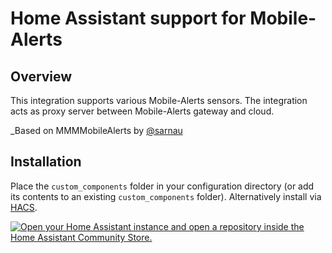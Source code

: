 # Home Assistant support for Mobile-Alerts

## Overview

This integration supports various Mobile-Alerts sensors. The integration acts as proxy server between Mobile-Alerts gateway and cloud. 

_Based on MMMMobileAlerts by [@sarnau](https://github.com/sarnau/MMMMobileAlerts)

## Installation

Place the `custom_components` folder in your configuration directory (or add its contents to an existing `custom_components` folder). Alternatively install via [HACS](https://hacs.xyz/).

[![Open your Home Assistant instance and open a repository inside the Home Assistant Community Store.](https://my.home-assistant.io/badges/hacs_repository.svg)](https://my.home-assistant.io/redirect/hacs_repository/?owner=Silver-Volt4&repository=ha_mobilealerts&category=integration)

